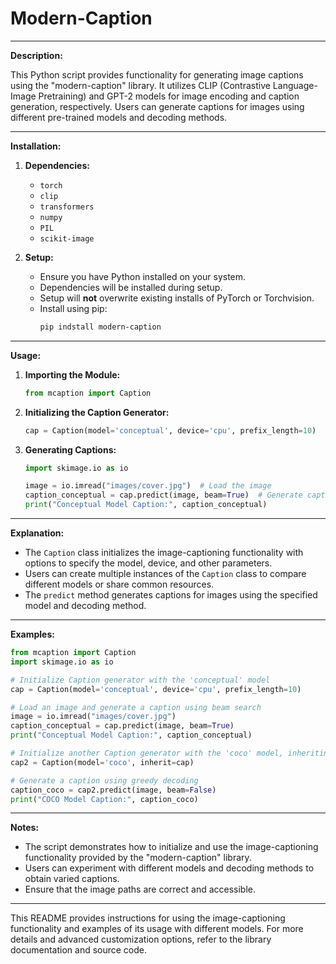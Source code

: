 <h1>Modern-Caption</h1>

---

**Description:**

This Python script provides functionality for generating image captions using the "modern-caption" library. It utilizes CLIP (Contrastive Language-Image Pretraining) and GPT-2 models for image encoding and caption generation, respectively. Users can generate captions for images using different pre-trained models and decoding methods.

---

**Installation:**

1. **Dependencies:**
   - `torch`
   - `clip`
   - `transformers`
   - `numpy`
   - `PIL`
   - `scikit-image`

2. **Setup:**
   - Ensure you have Python installed on your system.
   - Dependencies will be installed during setup.
   - Setup will **not** overwrite existing installs of PyTorch or Torchvision.
   - Install using pip:
     ```bash
     pip indstall modern-caption
     ```

---

**Usage:**

1. **Importing the Module:**
   ```python
   from mcaption import Caption
   ```

2. **Initializing the Caption Generator:**
   ```python
   cap = Caption(model='conceptual', device='cpu', prefix_length=10)
   ```

3. **Generating Captions:**
   ```python
   import skimage.io as io
   
   image = io.imread("images/cover.jpg")  # Load the image
   caption_conceptual = cap.predict(image, beam=True)  # Generate caption with beam search
   print("Conceptual Model Caption:", caption_conceptual)
   ```

---

**Explanation:**

- The `Caption` class initializes the image-captioning functionality with options to specify the model, device, and other parameters.
- Users can create multiple instances of the `Caption` class to compare different models or share common resources.
- The `predict` method generates captions for images using the specified model and decoding method.

---

**Examples:**

```python
from mcaption import Caption
import skimage.io as io

# Initialize Caption generator with the 'conceptual' model
cap = Caption(model='conceptual', device='cpu', prefix_length=10)

# Load an image and generate a caption using beam search
image = io.imread("images/cover.jpg")
caption_conceptual = cap.predict(image, beam=True)
print("Conceptual Model Caption:", caption_conceptual)

# Initialize another Caption generator with the 'coco' model, inheriting from the previous one
cap2 = Caption(model='coco', inherit=cap)

# Generate a caption using greedy decoding
caption_coco = cap2.predict(image, beam=False)
print("COCO Model Caption:", caption_coco)
```

---

**Notes:**
- The script demonstrates how to initialize and use the image-captioning functionality provided by the "modern-caption" library.
- Users can experiment with different models and decoding methods to obtain varied captions.
- Ensure that the image paths are correct and accessible.

---

This README provides instructions for using the image-captioning functionality and examples of its usage with different models. For more details and advanced customization options, refer to the library documentation and source code.